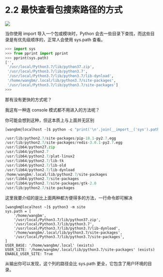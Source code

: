 # 2.2 最快查看包搜索路径的方式
![](http://image.iswbm.com/20200804124133.png)

当你使用 import 导入一个包或模块时，Python 会去一些目录下查找，而这些目录是有优先级顺序的，正常人会使用 sys.path 查看。

```python
>>> import sys
>>> from pprint import pprint   
>>> pprint(sys.path)
['',
 '/usr/local/Python3.7/lib/python37.zip',
 '/usr/local/Python3.7/lib/python3.7',
 '/usr/local/Python3.7/lib/python3.7/lib-dynload',
 '/home/wangbm/.local/lib/python3.7/site-packages',
 '/usr/local/Python3.7/lib/python3.7/site-packages']
>>> 
```

那有没有更快的方式呢？

我这有一种连 console 模式都不用进入的方法呢？

你可能会想到这种，但这本质上与上面并无区别

```python
[wangbm@localhost ~]$ python -c "print('\n'.join(__import__('sys').path))"

/usr/lib/python2.7/site-packages/pip-18.1-py2.7.egg
/usr/lib/python2.7/site-packages/redis-3.0.1-py2.7.egg
/usr/lib64/python27.zip
/usr/lib64/python2.7
/usr/lib64/python2.7/plat-linux2
/usr/lib64/python2.7/lib-tk
/usr/lib64/python2.7/lib-old
/usr/lib64/python2.7/lib-dynload
/home/wangbm/.local/lib/python2.7/site-packages
/usr/lib64/python2.7/site-packages
/usr/lib64/python2.7/site-packages/gtk-2.0
/usr/lib/python2.7/site-packages
```

这里我要介绍的是比上面两种都方便得多的方法，一行命令即可解决

```shell
[wangbm@localhost ~]$ python3 -m site
sys.path = [
    '/home/wangbm',
    '/usr/local/Python3.7/lib/python37.zip',
    '/usr/local/Python3.7/lib/python3.7',
    '/usr/local/Python3.7/lib/python3.7/lib-dynload',
    '/home/wangbm/.local/lib/python3.7/site-packages',
    '/usr/local/Python3.7/lib/python3.7/site-packages',
]
USER_BASE: '/home/wangbm/.local' (exists)
USER_SITE: '/home/wangbm/.local/lib/python3.7/site-packages' (exists)
ENABLE_USER_SITE: True
```

从输出你可以发现，这个列的路径会比 sys.path 更全，它包含了用户环境的目录。


